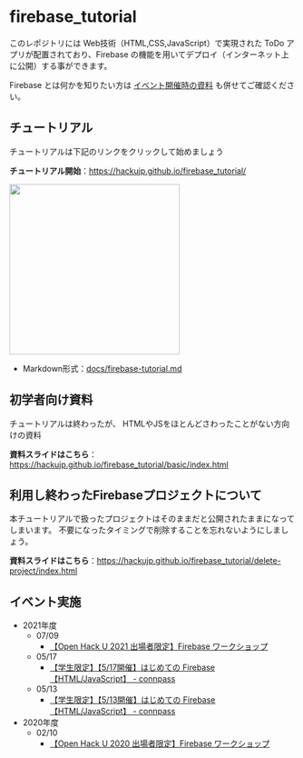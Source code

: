 # firebase_tutorial

このレポジトリには Web技術（HTML,CSS,JavaScript）で実現された ToDo アプリが配置されており、Firebase の機能を用いてデプロイ（インターネット上に公開）する事ができます。

Firebase とは何かを知りたい方は [イベント開催時の資料](docs/js_firebase_tutorial_for_github.pdf) も併せてご確認ください。

## チュートリアル
チュートリアルは下記のリンクをクリックして始めましょう

**チュートリアル開始**：https://hackujp.github.io/firebase_tutorial/

<a href="https://hackujp.github.io/firebase_tutorial/"><img src="https://imgur.com/WWrMo12.png" width="300px"></a>

- Markdown形式：[docs/firebase-tutorial.md](docs/firebase-tutorial.md)

## 初学者向け資料
チュートリアルは終わったが、
HTMLやJSをほとんどさわったことがない方向けの資料

**資料スライドはこちら**：https://hackujp.github.io/firebase_tutorial/basic/index.html

## 利用し終わったFirebaseプロジェクトについて
本チュートリアルで扱ったプロジェクトはそのままだと公開されたままになってしまいます。
不要になったタイミングで削除することを忘れないようにしましょう。

**資料スライドはこちら**：https://hackujp.github.io/firebase_tutorial/delete-project/index.html

## イベント実施

* 2021年度
  * 07/09
    * [【Open Hack U 2021 出場者限定】Firebase ワークショップ](https://hacku.connpass.com/event/215323/)
  * 05/17
    * [【学生限定】【5/17開催】はじめての Firebase 【HTML/JavaScript】 \- connpass](https://hacku.connpass.com/event/212063/)
  * 05/13
    * [【学生限定】【5/13開催】はじめての Firebase 【HTML/JavaScript】 \- connpass](https://hacku.connpass.com/event/211957/)
* 2020年度
  * 02/10
    * [【Open Hack U 2020 出場者限定】Firebase ワークショップ](https://hacku.connpass.com/event/201564/)

